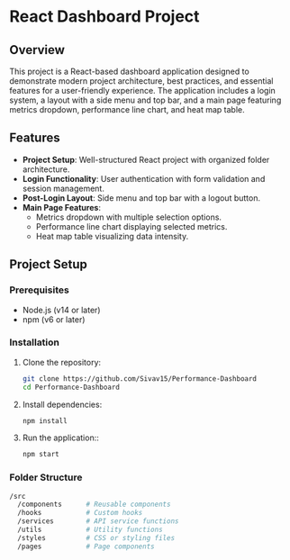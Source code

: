 # React Dashboard Project

## Overview

This project is a React-based dashboard application designed to demonstrate modern project architecture, best practices, and essential features for a user-friendly experience. The application includes a login system, a layout with a side menu and top bar, and a main page featuring metrics dropdown, performance line chart, and heat map table.

## Features

- **Project Setup**: Well-structured React project with organized folder architecture.
- **Login Functionality**: User authentication with form validation and session management.
- **Post-Login Layout**: Side menu and top bar with a logout button.
- **Main Page Features**:
  - Metrics dropdown with multiple selection options.
  - Performance line chart displaying selected metrics.
  - Heat map table visualizing data intensity.

## Project Setup

### Prerequisites

- Node.js (v14 or later)
- npm (v6 or later)

### Installation

1. Clone the repository:

   ```bash
   git clone https://github.com/Sivav15/Performance-Dashboard
   cd Performance-Dashboard
   ```

2. Install dependencies:
   ```bash
   npm install
   ```
3. Run the application::

   ```bash
   npm start
   ```

### Folder Structure

```bash
/src
  /components      # Reusable components
  /hooks           # Custom hooks
  /services        # API service functions
  /utils           # Utility functions
  /styles          # CSS or styling files
  /pages           # Page components
```
